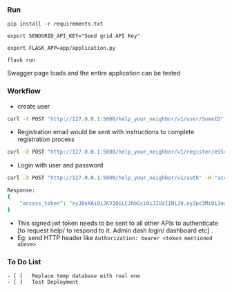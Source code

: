 ### Run
`pip install -r requirements.txt`

`export SENDGRID_API_KEY="Send grid API Key"`

`export FLASK_APP=app/application.py`

`flask run`

Swagger page loads and the entire application can be tested

### Workflow
 - create user
```bash
curl -X POST "http://127.0.0.1:5000/help_your_neighbor/v1/user/SomeID" -H "accept: application/json" -H "Content-Type: application/json" -d "{ \"first_name\": \"string\", \"last_name\": \"string\", \"address\": \"string\", \"email\": \"string\", \"mobile\": \"string\", \"lat_long\": \"string\", \"role\": \"string\"}"
```

 - Registration email would be sent with instructions to complete registration process
```bash
curl -X POST "http://127.0.0.1:5000/help_your_neighbor/v1/register/e55c3079-baea-4a8d-86c4-a6b41f1a0b67" -H "accept: application/json" -H "Content-Type: application/json" -d "{ \"username\": \"SomeID\", \"password\": \"asdadasasdasd\"}"
``` 

 -  Login with user and password
```bash
curl -X POST "http://127.0.0.1:5000/help_your_neighbor/v1/auth" -H "accept: application/json" -H "Content-Type: application/json" -d "{ \"username\": \"string\", \"password\": \"string\"}"

Response:
{
    "access_token": "eyJ0eXAiOiJKV1QiLCJhbGciOiJIUzI1NiJ9.eyJpc3MiOiJodHRwczovL2hlbHB5b3VybmVpZ2hib3IuY29tLyIsInN1YiI6ImFiaGlyajg3IiwicmVnIjpudWxsLCJpYXQiOjE1ODc4OTY0NTMsImV4cCI6MTU4NzkwMDA1M30.IoX8WVncPQ1FojsaDx3xnnF9wUsU_fce2k8_rtRrHME"
}
```

 - This signed jwt token needs to be sent to all other APIs to authenticate [to request help/ to respond to it. Admin dash login/ dashboard etc] .
 - Eg: send HTTP header like `Authorization: bearer <token mentioned above>`  


### To Do List
    - [ ]   Replace temp database with real one
    - [ ]   Test Deployment
      

